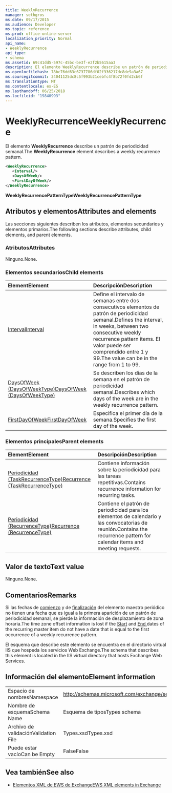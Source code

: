```yaml
---
title: WeeklyRecurrence
manager: sethgros
ms.date: 09/17/2015
ms.audience: Developer
ms.topic: reference
ms.prod: office-online-server
localization_priority: Normal
api_name:
- WeeklyRecurrence
api_type:
- schema
ms.assetid: 69c41dd5-597c-45bc-be3f-e2f2b5615aa3
description: El elemento WeeklyRecurrence describe un patrón de periodicidad semanal.
ms.openlocfilehash: 78bc76dd63c6737786df02f336217dc8de9a3a67
ms.sourcegitcommit: 34041125dc8c5f993b21cebfc4f8b72f0fd2cb6f
ms.translationtype: MT
ms.contentlocale: es-ES
ms.lasthandoff: 06/25/2018
ms.locfileid: "19840993"
---
```

# <a name="weeklyrecurrence"></a><span data-ttu-id="d56ec-103">WeeklyRecurrence</span><span class="sxs-lookup"><span data-stu-id="d56ec-103">WeeklyRecurrence</span></span>

<span data-ttu-id="d56ec-104">El elemento **WeeklyRecurrence** describe un patrón de periodicidad semanal.</span><span class="sxs-lookup"><span data-stu-id="d56ec-104">The **WeeklyRecurrence** element describes a weekly recurrence pattern.</span></span> 
  
```XML
<WeeklyRecurrence>
   <Interval/>
   <DaysOfWeek/>
   <FirstDayOfWeek/>
</WeeklyRecurrence>
```

 <span data-ttu-id="d56ec-105">**WeeklyRecurrencePatternType**</span><span class="sxs-lookup"><span data-stu-id="d56ec-105">**WeeklyRecurrencePatternType**</span></span>
## <a name="attributes-and-elements"></a><span data-ttu-id="d56ec-106">Atributos y elementos</span><span class="sxs-lookup"><span data-stu-id="d56ec-106">Attributes and elements</span></span>

<span data-ttu-id="d56ec-107">Las secciones siguientes describen los atributos, elementos secundarios y elementos primarios.</span><span class="sxs-lookup"><span data-stu-id="d56ec-107">The following sections describe attributes, child elements, and parent elements.</span></span>
  
### <a name="attributes"></a><span data-ttu-id="d56ec-108">Atributos</span><span class="sxs-lookup"><span data-stu-id="d56ec-108">Attributes</span></span>

<span data-ttu-id="d56ec-109">Ninguno.</span><span class="sxs-lookup"><span data-stu-id="d56ec-109">None.</span></span>
  
### <a name="child-elements"></a><span data-ttu-id="d56ec-110">Elementos secundarios</span><span class="sxs-lookup"><span data-stu-id="d56ec-110">Child elements</span></span>

|<span data-ttu-id="d56ec-111">**Element**</span><span class="sxs-lookup"><span data-stu-id="d56ec-111">**Element**</span></span>|<span data-ttu-id="d56ec-112">**Descripción**</span><span class="sxs-lookup"><span data-stu-id="d56ec-112">**Description**</span></span>|
|:-----|:-----|
|[<span data-ttu-id="d56ec-113">Interval</span><span class="sxs-lookup"><span data-stu-id="d56ec-113">Interval</span></span>](interval.md) <br/> |<span data-ttu-id="d56ec-114">Define el intervalo de semanas entre dos consecutivos elementos de patrón de periodicidad semanal.</span><span class="sxs-lookup"><span data-stu-id="d56ec-114">Defines the interval, in weeks, between two consecutive weekly recurrence pattern items.</span></span> <span data-ttu-id="d56ec-115">El valor puede ser comprendido entre 1 y 99.</span><span class="sxs-lookup"><span data-stu-id="d56ec-115">The value can be in the range from 1 to 99.</span></span>  <br/> |
|[<span data-ttu-id="d56ec-116">DaysOfWeek (DaysOfWeekType)</span><span class="sxs-lookup"><span data-stu-id="d56ec-116">DaysOfWeek (DaysOfWeekType)</span></span>](daysofweek-daysofweektype.md) <br/> |<span data-ttu-id="d56ec-117">Se describen los días de la semana en el patrón de periodicidad semanal.</span><span class="sxs-lookup"><span data-stu-id="d56ec-117">Describes which days of the week are in the weekly recurrence pattern.</span></span>  <br/> |
|[<span data-ttu-id="d56ec-118">FirstDayOfWeek</span><span class="sxs-lookup"><span data-stu-id="d56ec-118">FirstDayOfWeek</span></span>](firstdayofweek.md) <br/> |<span data-ttu-id="d56ec-119">Especifica el primer día de la semana.</span><span class="sxs-lookup"><span data-stu-id="d56ec-119">Specifies the first day of the week.</span></span>  <br/> |
   
### <a name="parent-elements"></a><span data-ttu-id="d56ec-120">Elementos principales</span><span class="sxs-lookup"><span data-stu-id="d56ec-120">Parent elements</span></span>

|<span data-ttu-id="d56ec-121">**Element**</span><span class="sxs-lookup"><span data-stu-id="d56ec-121">**Element**</span></span>|<span data-ttu-id="d56ec-122">**Descripción**</span><span class="sxs-lookup"><span data-stu-id="d56ec-122">**Description**</span></span>|
|:-----|:-----|
|[<span data-ttu-id="d56ec-123">Periodicidad (TaskRecurrenceType)</span><span class="sxs-lookup"><span data-stu-id="d56ec-123">Recurrence (TaskRecurrenceType)</span></span>](recurrence-taskrecurrencetype.md) <br/> |<span data-ttu-id="d56ec-124">Contiene información sobre la periodicidad para las tareas repetitivas.</span><span class="sxs-lookup"><span data-stu-id="d56ec-124">Contains recurrence information for recurring tasks.</span></span>  <br/> |
|[<span data-ttu-id="d56ec-125">Periodicidad (RecurrenceType)</span><span class="sxs-lookup"><span data-stu-id="d56ec-125">Recurrence (RecurrenceType)</span></span>](recurrence-recurrencetype.md) <br/> |<span data-ttu-id="d56ec-126">Contiene el patrón de periodicidad para los elementos de calendario y las convocatorias de reunión.</span><span class="sxs-lookup"><span data-stu-id="d56ec-126">Contains the recurrence pattern for calendar items and meeting requests.</span></span>  <br/> |
   
## <a name="text-value"></a><span data-ttu-id="d56ec-127">Valor de texto</span><span class="sxs-lookup"><span data-stu-id="d56ec-127">Text value</span></span>

<span data-ttu-id="d56ec-128">Ninguno.</span><span class="sxs-lookup"><span data-stu-id="d56ec-128">None.</span></span>
  
## <a name="remarks"></a><span data-ttu-id="d56ec-129">Comentarios</span><span class="sxs-lookup"><span data-stu-id="d56ec-129">Remarks</span></span>

<span data-ttu-id="d56ec-130">Si las fechas de [comienzo](start.md) y de [finalización](end-ex15websvcsotherref.md) del elemento maestro periódico no tienen una fecha que es igual a la primera aparición de un patrón de periodicidad semanal, se pierde la información de desplazamiento de zona horaria.</span><span class="sxs-lookup"><span data-stu-id="d56ec-130">The time zone offset information is lost if the [Start](start.md) and [End ](end-ex15websvcsotherref.md) dates of the recurring master item do not have a date that is equal to the first occurrence of a weekly recurrence pattern.</span></span> 
  
<span data-ttu-id="d56ec-131">El esquema que describe este elemento se encuentra en el directorio virtual IIS que hospeda los servicios Web Exchange.</span><span class="sxs-lookup"><span data-stu-id="d56ec-131">The schema that describes this element is located in the IIS virtual directory that hosts Exchange Web Services.</span></span>
  
## <a name="element-information"></a><span data-ttu-id="d56ec-132">Información del elemento</span><span class="sxs-lookup"><span data-stu-id="d56ec-132">Element information</span></span>

|||
|:-----|:-----|
|<span data-ttu-id="d56ec-133">Espacio de nombres</span><span class="sxs-lookup"><span data-stu-id="d56ec-133">Namespace</span></span>  <br/> |http://schemas.microsoft.com/exchange/services/2006/types  <br/> |
|<span data-ttu-id="d56ec-134">Nombre de esquema</span><span class="sxs-lookup"><span data-stu-id="d56ec-134">Schema Name</span></span>  <br/> |<span data-ttu-id="d56ec-135">Esquema de tipos</span><span class="sxs-lookup"><span data-stu-id="d56ec-135">Types schema</span></span>  <br/> |
|<span data-ttu-id="d56ec-136">Archivo de validación</span><span class="sxs-lookup"><span data-stu-id="d56ec-136">Validation File</span></span>  <br/> |<span data-ttu-id="d56ec-137">Types.xsd</span><span class="sxs-lookup"><span data-stu-id="d56ec-137">Types.xsd</span></span>  <br/> |
|<span data-ttu-id="d56ec-138">Puede estar vacío</span><span class="sxs-lookup"><span data-stu-id="d56ec-138">Can be Empty</span></span>  <br/> |<span data-ttu-id="d56ec-139">False</span><span class="sxs-lookup"><span data-stu-id="d56ec-139">False</span></span>  <br/> |
   
## <a name="see-also"></a><span data-ttu-id="d56ec-140">Vea también</span><span class="sxs-lookup"><span data-stu-id="d56ec-140">See also</span></span>



- [<span data-ttu-id="d56ec-141">Elementos XML de EWS de Exchange</span><span class="sxs-lookup"><span data-stu-id="d56ec-141">EWS XML elements in Exchange</span></span>](ews-xml-elements-in-exchange.md)

